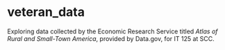 # veteran_data
Exploring data collected by the Economic Research Service titled *Atlas of Rural and Small-Town America*, provided by Data.gov, for IT 125 at SCC.
